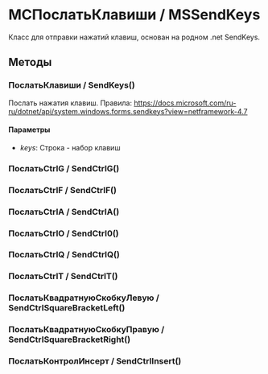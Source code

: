 
# МСПослатьКлавиши / MSSendKeys
   
Класс для отправки нажатий клавиш, основан на родном .net SendKeys.
  
## Методы
    
### ПослатьКлавиши / SendKeys()
    
Послать нажатия клавиш. Правила: https://docs.microsoft.com/ru-ru/dotnet/api/system.windows.forms.sendkeys?view=netframework-4.7
  
#### Параметры

* *keys*: Строка - набор клавиш

### ПослатьCtrlG / SendCtrlG()
    
### ПослатьCtrlF / SendCtrlF()
    
### ПослатьCtrlA / SendCtrlA()
    
### ПослатьCtrlO / SendCtrl0()
    
### ПослатьCtrlQ / SendCtrlQ()
    
### ПослатьCtrlT / SendCtrlT()
    
### ПослатьКвадратнуюСкобкуЛевую / SendCtrlSquareBracketLeft()
    
### ПослатьКвадратнуюСкобкуПравую / SendCtrlSquareBracketRight()
    
### ПослатьКонтролИнсерт / SendCtrlInsert()

